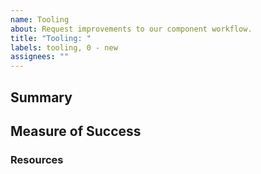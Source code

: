 ```yaml
---
name: Tooling
about: Request improvements to our component workflow.
title: "Tooling: "
labels: tooling, 0 - new
assignees: ""
---
```


## Summary <!-- pain point -->

## Measure of Success <!-- desired outcome -->

### Resources <!--(e.g. links to libraries or code snippets)-->
